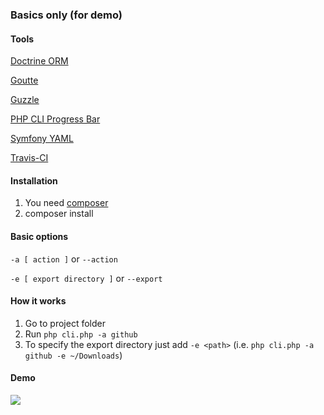 ### Basics only (for demo)

#### Tools

[Doctrine ORM](http://docs.doctrine-project.org/projects/doctrine-orm/en/latest/reference/configuration.html)

[Goutte](https://github.com/FriendsOfPHP/Goutte)

[Guzzle](http://docs.guzzlephp.org/en/latest/)

[PHP CLI Progress Bar](https://github.com/guiguiboy/PHP-CLI-Progress-Bar)

[Symfony YAML](http://symfony.com/doc/current/components/yaml.html)

[Travis-CI](https://travis-ci.org/vrigzalejo/cli-scraper)


#### Installation

1. You need [composer](https://getcomposer.org/)
2. composer install

#### Basic options
`-a [ action ]` or
`--action`

`-e [ export directory ]` or `--export`

#### How it works
1. Go to project folder
2. Run `php cli.php -a github`
3. To specify the export directory just add `-e <path>` (i.e. `php cli.php -a github -e ~/Downloads`)

#### Demo
![](https://media.giphy.com/media/3oz8xNIYVwm3Il1RDO/giphy.gif)


